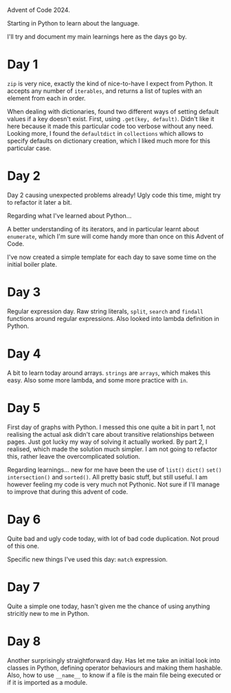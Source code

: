 Advent of Code 2024.

Starting in Python to learn about the language.

I'll try and document my main learnings here as the days go by.

# Day 1

`zip` is very nice, exactly the kind of nice-to-have I expect from Python. It accepts any number of `iterables`, and returns a list of tuples with an element from each in order.

When dealing with dictionaries, found two different ways of setting default values if a key doesn't exist. First, using `.get(key, default)`. Didn't like it here because it made this particular code too verbose without any need. Looking more, I found the `defaultdict` in `collections` which allows to specify defaults on dictionary creation, which I liked much more for this particular case.

# Day 2

Day 2 causing unexpected problems already!  Ugly code this time, might try to refactor it later a bit. 

Regarding what I've learned about Python...

A better understanding of its iterators, and in particular learnt about `enumerate`, which I'm sure will come handy more than once on this Advent of Code.

I've now created a simple template for each day to save some time on the initial boiler plate.

# Day 3

Regular expression day. Raw string literals, `split`, `search` and `findall` functions around regular expressions. Also looked into lambda definition in Python.

# Day 4

A bit to learn today around arrays. `strings` are `arrays`, which makes this easy. Also some more lambda, and some more practice with `in`.  

# Day 5

First day of graphs with Python. I messed this one quite a bit in part 1, not realising the actual ask didn't care about transitive relationships between pages. Just got lucky my way of solving it actually worked. By part 2, I realised, which made the solution much simpler. I am not going to refactor this, rather leave the overcomplicated solution.

Regarding learnings... new for me have been the use of `list()` `dict()` `set()` `intersection()` and `sorted()`. All pretty basic stuff, but still useful. I am however feeling my code is very much not Pythonic. Not sure if I'll manage to improve that during this advent of code. 

# Day 6

Quite bad and ugly code today, with lot of bad code duplication. Not proud of this one.

Specific new things I've used this day: `match` expression.

# Day 7

Quite a simple one today, hasn't given me the chance of using anything stricitly new to me in Python.

# Day 8

Another surprisingly straightforward day. Has let me take an initial look into classes in Python, defining operator behaviours and making them hashable. Also, how to use `__name__` to know if a file is the main file being executed or if it is imported as a module.